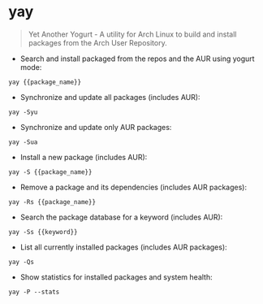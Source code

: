 # yay

> Yet Another Yogurt - A utility for Arch Linux to build and install packages from the Arch User Repository.

- Search and install packaged from the repos and the AUR using yogurt mode:

`yay {{package_name}}`

- Synchronize and update all packages (includes AUR):

`yay -Syu`

- Synchronize and update only AUR packages:

`yay -Sua`

- Install a new package (includes AUR):

`yay -S {{package_name}}`

- Remove a package and its dependencies (includes AUR packages):

`yay -Rs {{package_name}}`

- Search the package database for a keyword (includes AUR):

`yay -Ss {{keyword}}`

- List all currently installed packages (includes AUR packages):

`yay -Qs`

- Show statistics for installed packages and system health:

`yay -P --stats`
